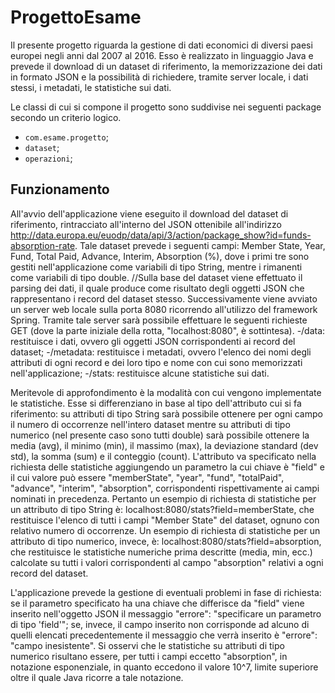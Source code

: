 # ProgettoEsame
Il presente progetto riguarda la gestione di dati economici di diversi paesi europei negli anni dal 2007 al 2016. Esso è realizzato in linguaggio Java e prevede il download di un dataset di riferimento, la memorizzazione dei dati in formato JSON e la possibilità di richiedere, tramite server locale, i dati stessi, i metadati, le statistiche sui dati.

Le classi di cui si compone il progetto sono suddivise nei seguenti package secondo un criterio logico.

 - `com.esame.progetto`;
 - `dataset`;
 - `operazioni`;

## Funzionamento
All'avvio dell'applicazione viene eseguito il download del dataset di riferimento, rintracciato all'interno del JSON ottenibile
all'indirizzo http://data.europa.eu/euodp/data/api/3/action/package_show?id=funds-absorption-rate.
Tale dataset prevede i seguenti campi: Member State, Year, Fund, Total Paid, Advance, Interim, Absorption (%), dove i primi tre sono gestiti nell'applicazione come
variabili di tipo String, mentre i rimanenti come variabili di tipo double.
//Sulla base del dataset viene effettuato il parsing dei dati, il quale produce come risultato degli oggetti JSON che 
rappresentano i record del dataset stesso.
Successivamente viene avviato un server web locale sulla porta 8080 ricorrendo all'utilizzo del framework Spring.
Tramite tale server sarà possibile effettuare le seguenti richieste GET (dove la parte iniziale della rotta, "localhost:8080", è sottintesa).
-/data: restituisce i dati, ovvero gli oggetti JSON corrispondenti ai record del dataset;
-/metadata: restituisce i metadati, ovvero l'elenco dei nomi degli attributi di ogni record e dei loro tipo e nome con cui
sono memorizzati nell'applicazione;
-/stats: restituisce alcune statistiche sui dati.

Meritevole di approfondimento è la modalità con cui vengono implementate le statistiche. Esse si differenziano in base al tipo
dell'attributo cui si fa riferimento: su attributi di tipo String sarà possibile ottenere per ogni campo il numero di occorrenze nell'intero dataset mentre su attributi di tipo
numerico (nel presente caso sono tutti double) sarà possibile ottenere la media (avg), il minimo (min), il massimo (max), la deviazione standard (dev std),
la somma (sum) e il conteggio (count).
L'attributo va specificato nella richiesta delle statistiche aggiungendo un parametro la cui chiave è "field" e il cui valore può essere "memberState", "year",
"fund", "totalPaid", "advance", "interim", "absorption", corrispondenti rispettivamente ai campi nominati in precedenza.
Pertanto un esempio di richiesta di statistiche per un attributo di tipo String è: localhost:8080/stats?field=memberState, che restituisce l'elenco di tutti i campi
"Member State" del dataset, ognuno con relativo numero di occorrenze.
Un esempio di richiesta di statistiche per un attributo di tipo numerico, invece, è: localhost:8080/stats?field=absorption, che restituisce le statistiche numeriche
prima descritte (media, min, ecc.) calcolate su tutti i valori corrispondenti al campo "absorption" relativi a ogni record del dataset.

L'applicazione prevede la gestione di eventuali problemi in fase di richiesta: se il parametro specificato ha una chiave che differisce da "field" viene inserito nell'oggetto
JSON il messaggio "errore": "specificare un parametro di tipo 'field'"; se, invece, il campo inserito non corrisponde ad alcuno di quelli elencati precedentemente
il messaggio che verrà inserito è "errore": "campo inesistente".
Si osservi che le statistiche su attributi di tipo numerico risultano essere, per tutti i campi eccetto "absorption", in notazione esponenziale, in quanto eccedono
il valore 10^7, limite superiore oltre il quale Java ricorre a tale notazione.
<!--stackedit_data:
eyJoaXN0b3J5IjpbLTEzNjc2NDQ0MjAsOTQzNTQ0NjIwLC0yMT
E5MTg2NzQyLC0xMDc2OTQ3MTIwLC05NjQzODE5MzJdfQ==
-->